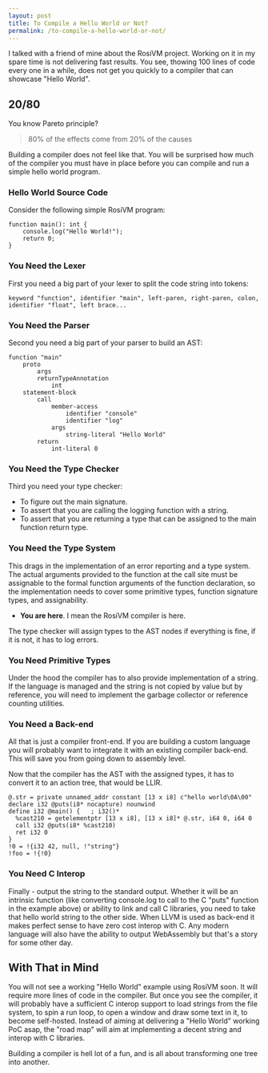 ```yaml
---
layout: post
title: To Compile a Hello World or Not?
permalink: /to-compile-a-hello-world-or-not/
---
```


I talked with a friend of mine about the RosiVM project. Working on it in my spare time is not delivering fast results. You see, thowing 100 lines of code every one in a while, does not get you quickly to a compiler that can showcase "Hello World".

## 20/80

You know Pareto principle?

> 80% of the effects come from 20% of the causes

Building a compiler does not feel like that. You will be surprised how much of the compiler you must have in place before you can compile and run a simple hello world program.

### Hello World Source Code

Consider the following simple RosiVM program:

```
function main(): int {
    console.log("Hello World!");
    return 0;
}
```

### You Need the Lexer
First you need a big part of your lexer to split the code string into tokens:

```
keyword "function", identifier "main", left-paren, right-paren, colon, identifier "float", left brace...
```

### You Need the Parser
Second you need a big part of your parser to build an AST:

```
function "main"
    proto
        args
        returnTypeAnnotation
            int
    statement-block
        call
            member-access
                identifier "console"
                identifier "log"
            args
                string-literal "Hello World"
        return
            int-literal 0
```

### You Need the Type Checker

Third you need your type checker:

- To figure out the main signature.
- To assert that you are calling the logging function with a string.
- To assert that you are returning a type that can be assigned to the main function return type.

### You Need the Type System

This drags in the implementation of an error reporting and a type system. The actual arguments provided to the function at the call site must be assignable to the formal function arguments of the function declaration, so the implementation needs to cover some primitive types, function signature types, and assignability.

- **You are here**. I mean the RosiVM compiler is here.

The type checker will assign types to the AST nodes if everything is fine, if it is not, it has to log errors.

### You Need Primitive Types

Under the hood the compiler has to also provide implementation of a string. If the language is managed and the string is not copied by value but by reference, you will need to implement the garbage collector or reference counting utilities.

### You Need a Back-end

All that is just a compiler front-end. If you are building a custom language you will probably want to integrate it with an existing compiler back-end. This will save you from going down to assembly level.

Now that the compiler has the AST with the assigned types, it has to convert it to an action tree, that would be LLIR.

```
@.str = private unnamed_addr constant [13 x i8] c"hello world\0A\00"
declare i32 @puts(i8* nocapture) nounwind
define i32 @main() {   ; i32()*
  %cast210 = getelementptr [13 x i8], [13 x i8]* @.str, i64 0, i64 0
  call i32 @puts(i8* %cast210)
  ret i32 0
}
!0 = !{i32 42, null, !"string"}
!foo = !{!0}
```

### You Need C Interop

Finally - output the string to the standard output. Whether it will be an intrinsic function (like converting console.log to call to the C "puts" function in the example above) or ability to link and call C libraries, you need to take that hello world string to the other side. When LLVM is used as back-end it makes perfect sense to have zero cost interop with C. Any modern language will also have the ability to output WebAssembly but that's a story for some other day.

## With That in Mind
You will not see a working "Hello World" example using RosiVM soon. It will require more lines of code in the compiler. But once you see the compiler, it will probably have a sufficient C interop support to load strings from the file system, to spin a run loop, to open a window and draw some text in it, to become self-hosted. Instead of aiming at delivering a "Hello World" working PoC asap, the "road map" will aim at implementing a decent string and interop with C libraries.

Building a compiler is hell lot of a fun, and is all about transforming one tree into another.
